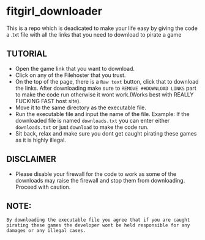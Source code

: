 # fitgirl_downloader
This is a repo which is deadicated to make your life easy by giving the code a .txt file with all the links that you need to download to pirate a game

## TUTORIAL
- Open the game link that you want to download.
- Click on any of the Filehoster that you trust.
- On the top of the page, there is a `Raw text` button, click that to download the links. After downloading make sure to `REMOVE ##DOWNLOAD LINKS` part to make the code run otherwise it wont work.(Works best with REALLY FUCKING FAST host site).
- Move it to the same directory as the executable file.
- Run the executable file and input the name of the file. Example: If the downloaded file is named `downloads.txt` you can enter either `downloads.txt` or just `download` to make the code run.
- Sit back, relax and make sure you dont get caught pirating these games as it is highly illegal.

## DISCLAIMER
- Please disable your firewall for the code to work as some of the downloads may raise the firewall and stop them from downloading. Proceed with caution. 

## **NOTE:** 
`By downloading the executable file you agree that if you are caught pirating these games the developer wont be held responsible for any damages or any illegal cases. `